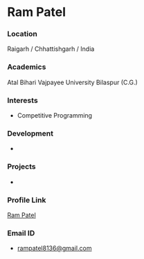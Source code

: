 # Ram Patel

### Location

Raigarh / Chhattishgarh / India

### Academics

Atal Bihari Vajpayee University Bilaspur (C.G.)

### Interests

- Competitive Programming

### Development

- 

### Projects

-

### Profile Link

[Ram Patel](https://github.com/Ramptl)

### Email ID

- rampatel8136@gmail.com
